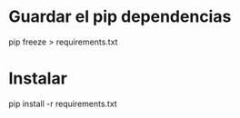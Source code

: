 # Guardar el pip  dependencias
pip freeze > requirements.txt


# Instalar

pip install -r requirements.txt
